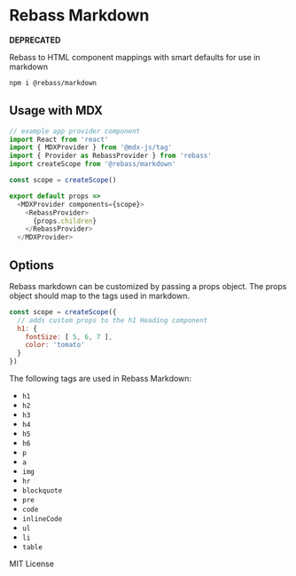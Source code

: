 
# Rebass Markdown

**DEPRECATED**

Rebass to HTML component mappings with smart defaults for use in markdown

```sh
npm i @rebass/markdown
```

## Usage with MDX

```js
// example app provider component
import React from 'react'
import { MDXProvider } from '@mdx-js/tag'
import { Provider as RebassProvider } from 'rebass'
import createScope from '@rebass/markdown'

const scope = createScope()

export default props =>
  <MDXProvider components={scope}>
    <RebassProvider>
      {props.children}
    </RebassProvider>
  </MDXProvider>
```

## Options

Rebass markdown can be customized by passing a props object.
The props object should map to the tags used in markdown.

```js
const scope = createScope({
  // adds custom props to the h1 Heading component
  h1: {
    fontSize: [ 5, 6, 7 ],
    color: 'tomato'
  }
})
```

The following tags are used in Rebass Markdown:

- `h1`
- `h2`
- `h3`
- `h4`
- `h5`
- `h6`
- `p`
- `a`
- `img`
- `hr`
- `blockquote`
- `pre`
- `code`
- `inlineCode`
- `ul`
- `li`
- `table`

MIT License
